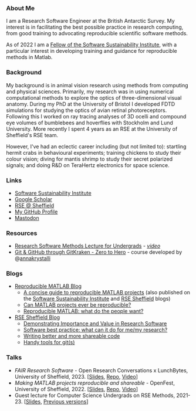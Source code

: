 ### About Me
I am a Research Software Engineer at the British Antarctic Survey. 
My interest is in facilitating the best possible practice in research computing, from good training to advocating reproducible scientific software methods.

As of 2022 I am a [Fellow of the Software Sustainability Institute](https://software.ac.uk/about/fellows/david-wilby), with a particular interest in developing training and guidance for reproducible methods in Matlab.

### Background
My background is in animal vision research using methods from computing and physical sciences. Primarily, my 
research was in using numerical computational methods to explore the optics of three-dimensional visual 
anatomy. During my PhD  at the University of Bristol I developed FDTD simulations for studying the optics 
of avian retinal photoreceptors. Following this I worked on ray tracing analyses of 3D ocelli and compound eye 
volumes of bumblebees and hoverflies with Stockholm and Lund University. More recently I spent 4 years as an RSE at the University of Sheffield's RSE team.

However, I've had an eclectic career including (but not limited to): startling hermit crabs in behavioural 
experiments; training chickens to study their colour vision; diving for mantis shrimp to study their secret 
polarized signals; and doing R&D on TeraHertz electronics for space science.

### Links
* [Software Sustainability Institute](https://software.ac.uk/about/fellows/david-wilby)
* [Google Scholar](http://bit.ly/wilbyScholar)
* [RSE @ Sheffield](https://rse.shef.ac.uk)
* [My GitHub Profile](https://github.com/davidwilby)
* <a rel="me" href="https://fosstodon.org/@davidwilby">Mastodon</a>

### Resources
* [Research Software Methods Lecture for Undergrads](https://github.com/davidwilby/ResearchSoftwareMethods) - [*video*](https://rse.shef.ac.uk/blog/2021-05-25-methods-ug-talk/)
* [Git & GitHub through GitKraken - Zero to Hero](https://github.com/RSE-Sheffield/git-github-zero-to-hero) - course developed by @[annakrystalli](https://github.com/annakrystalli/)

### Blogs

+ [Reproducible MATLAB Blog](https://reproduciblematlab.github.io/blog/)
  + [A concise guide to reproducible MATLAB projects](https://reproduciblematlab.github.io/blog/posts/2022-concise-guide/) (also published on the [Software Sustainability Institute](https://software.ac.uk/blog/2022-07-06-concise-guide-reproducible-matlab-projects) and [RSE Sheffield](https://rse.shef.ac.uk/blog/2022-05-05-concise-guide-to-reproducible-matlab/) blogs)
  + [Can MATLAB projects ever be reproducible?](https://reproduciblematlab.github.io/blog/posts/2023-07-10-can-matlab-be-reproducible/)
  + [Reproducible MATLAB: what do the people want?](https://reproduciblematlab.github.io/blog/posts/2023-05-02-survey/)
+ [RSE Sheffield Blog](https://rse.shef.ac.uk/blog/)
  + [Demonstrating Importance and Value in Research Software](https://rse.shef.ac.uk/blog/2022-10-13-quality-value-research-software/)
  + [Software best practice: what can it do for me/my research?](https://rse.shef.ac.uk/blog/2019-best-practice/)
  + [Writing better and more shareable code](https://rse.shef.ac.uk/blog/2022-10-20-better-code/)
  + [Handy tools for git(s)](https://rse.shef.ac.uk/blog/2022-08-18-git-tools/)


### Talks

+ *FAIR Research Software* - Open Research Conversations x LunchBytes, University of Sheffield, 2023. [[Slides](https://davidwilby.dev/opensourcefair4rs), [Repo](https://github.com/davidwilby/opensourcefair4rs), [Video](https://doi.org/10.15131/shef.data.24756393.v1)]
+ *Making MATLAB projects reproducible and shareable* - OpenFest, University of Sheffield, 2022. [[Slides](https://www.davidwilby.dev/reproducible_matlab/openfest2022/#/title-slide), [Repo](https://github.com/davidwilby/reproducible_matlab), [Video](https://figshare.shef.ac.uk/articles/media/Open_Research_in_Practice_2_OpenFest_session_recording_/21286449)]
+ Guest lecture for Computer Science Undergrads on RSE Methods, 2021-23. [[Slides](https://www.davidwilby.dev/ResearchSoftwareMethods/#/title-slide), [Previous versions](https://github.com/davidwilby/ResearchSoftwareMethods/releases)]
